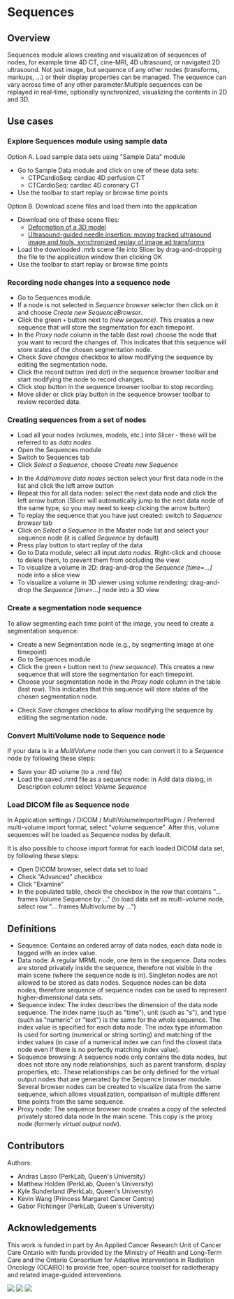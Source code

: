 # Sequences

## Overview

Sequences module allows creating and visualization of sequences of nodes, for example time 4D CT, cine-MRI, 4D ultrasound, or navigated 2D ultrasound. Not just image, but sequence of any other nodes (transforms, markups, ...) or their display properties can be managed. The sequence can vary across time of any other parameter.Multiple sequences can be replayed in real-time, optionally synchronized, visualizing the contents in 2D and 3D.

## Use cases

### Explore Sequences module using sample data

Option A. Load sample data sets using "Sample Data" module
- Go to Sample Data module and click on one of these data sets:
  - CTPCardioSeq: cardiac 4D perfusion CT
  - CTCardioSeq: cardiac 4D coronary CT
- Use the toolbar to start replay or browse time points

Option B. Download scene files and load them into the application
- Download one of these scene files:
  - [Deformation of a 3D model](https://github.com/SlicerRt/SequencesData/raw/master/SampleSceneModelDeformation.mrb)
  - [Ultrasound-guided needle insertion: moving tracked ultrasound image and tools, synchronized replay of image ad transforms](https://github.com/SlicerRt/SequencesData/raw/master/SampleSceneUsGuidedNeedleInsertion.mrb)
- Load the downloaded .mrb scene file into Slicer by drag-and-dropping the file to the application window then clicking OK
- Use the toolbar to start replay or browse time points

### Recording node changes into a sequence node

- Go to Sequences module.
- If a node is not selected in *Sequence browser* selector then click on it and choose *Create new SequenceBrowser*.
- Click the green `+` button next to *(new sequence)*. This creates a new sequence that will store the segmentation for each timepoint.
- In the *Proxy node* column in the table (last row) choose the node that you want to record the changes of. This indicates that this sequence will store states of the chosen segmentation node.
- Check *Save changes* checkbox to allow modifying the sequence by editing the segmentation node.
- Click the record button (red dot) in the sequence browser toolbar and start modifying the node to record changes.
- Click stop button in the sequence browser toolbar to stop recording.
- Move slider or click play button in the sequence browser toolbar to review recorded data.

### Creating sequences from a set of nodes

- Load all your nodes (volumes, models, etc.) into Slicer - these will be referred to as *data nodes*
- Open the Sequences module
- Switch to Sequences tab
- Click *Select a Sequence*, choose *Create new Sequence*
* In the *Add/remove data nodes* section select your first data node in the list and click the left arrow button
* Repeat this for all data nodes: select the next data node and click the left arrow button (Slicer will automatically jump to the next data node of the same type, so you may need to keep clicking the arrow button)
* To replay the sequence that you have just created: switch to *Sequence browser* tab
* Click on *Select a Sequence* in the Master node list and select your sequence node (it is called *Sequence* by default)
* Press play button to start replay of the data
* Go to Data module, select all input *data nodes*. Right-click and choose to delete them, to prevent them from occluding the view.
* To visualize a volume in 2D: drag-and-drop the *Sequence [time=...]* node into a slice view
* To visualize a volume in 3D viewer using volume rendering: drag-and-drop the *Sequence [time=...]* node into a 3D view

### Create a segmentation node sequence

To allow segmenting each time point of the image, you need to create a segmentation sequence:
- Create a new Segmentation node (e.g., by segmenting image at one timepoint)
- Go to Sequences module
- Click the green `+` button next to *(new sequence)*. This creates a new sequence that will store the segmentation for each timepoint.
- Choose your segmentation node in the *Proxy node* column in the table (last row). This indicates that this sequence will store states of the chosen segmentation node.
* Check *Save changes* checkbox to allow modifying the sequence by editing the segmentation node.

### Convert MultiVolume node to Sequence node

If your data is in a *MultiVolume* node then you can convert it to a *Sequence* node by following these steps:
- Save your 4D volume (to a .nrrd file)
- Load the saved .nrrd file as a sequence node: in Add data dialog, in Description column select *Volume Sequence*

### Load DICOM file as Sequence node

In Application settings / DICOM / MultiVolumeImporterPlugin / Preferred multi-volume import format, select "volume sequence". After this, volume sequences will be loaded as Sequence nodes by default.

It is also possible to choose import format for each loaded DICOM data set, by following these steps:
- Open DICOM browser, select data set to load
- Check "Advanced" checkbox
- Click "Examine"
- In the populated table, check the checkbox in the row that contains "... frames Volume Sequence by ..." (to load data set as multi-volume node, select row "... frames Multivolume by ...")

## Definitions

- Sequence: Contains an ordered array of data nodes, each data node is tagged with an index value.
- Data node: A regular MRML node, one item in the sequence. Data nodes are stored privately inside the sequence, therefore not visible in the main scene (where the sequence node is in). Singleton nodes are not allowed to be stored as data nodes. Sequence nodes can be data nodes, therefore sequence of sequence nodes can be used to represent higher-dimensional data sets.
- Sequence index: The index describes the dimension of the data node sequence. The index name (such as "time"), unit (such as "s"), and type (such as "numeric" or "text") is the same for the whole sequence. The index value is specified for each data node. The index type information is used for sorting (numerical or string sorting) and matching of the index values (in case of a numerical index we can find the closest data node even if there is no perfectly matching index value).
- Sequence browsing: A sequence node only contains the data nodes, but does not store any node relationships, such as parent transform, display properties, etc. These relationships can be only defined for the virtual output nodes that are generated by the Sequence browser module. Several browser nodes can be created to visualize data from the same sequence, which allows visualization, comparison of multiple different time points from the same sequence.
- Proxy node: The sequence browser node creates a copy of the selected privately stored data node in the main scene. This copy is the proxy node (formerly *virtual output node*).

## Contributors

Authors:
- Andras Lasso (PerkLab, Queen's University)
- Matthew Holden (PerkLab, Queen's University)
- Kyle Sunderland (PerkLab, Queen's University)
- Kevin Wang (Princess Margaret Cancer Centre)
- Gabor Fichtinger (PerkLab, Queen's University)

## Acknowledgements

This work is funded in part by An Applied Cancer Research Unit of Cancer Care Ontario with funds provided by the Ministry of Health and Long-Term Care and the Ontario Consortium for Adaptive Interventions in Radiation Oncology (OCAIRO) to provide free, open-source toolset for radiotherapy and related image-guided interventions.

![](https://github.com/Slicer/Slicer/releases/download/docs-resources/logo_perklab.png)
![](https://github.com/Slicer/Slicer/releases/download/docs-resources/logo_cco.png)
![](https://github.com/Slicer/Slicer/releases/download/docs-resources/logo_ocairo.png)
